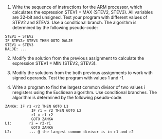 1. Write the sequence of instructions for the ARM processor, which calculates the expression STEV1 = MAX (STEV2, STEV3). All variables are 32-bit and unsigned. Test your program with different values of STEV2 and STEV3. Use a conditional branch. The algorithm is determined by the following pseudo-code:
```
STEV1 = STEV2
IF STEV2> STEV3 THEN GOTO DALJE
STEV1 = STEV3
DALJE: ...
```

2. Modify the solution from the previous assignment to calculate the expression STEV1 = MIN (STEV2, STEV3).

3. Modify the solutions from the both previous assignments to work with signed operands. Test the program with values 1 and -1.

4. Write a program to find the largest common divisor of two values i nregisters using the Euclidean algorithm. Use conditional branches. The algorithm is determined by the following pseudo-code:
```
ZANKA: IF r1 <r2 THEN GOTO L1
            IF r1 = r2 THEN GOTO L2
            r1 = r1-r2
            GOTO ZANKA
L1:        r2 = r2-r1
            GOTO ZANKA
L2:        ... @ the largest common divisor is in r1 and r2
```
